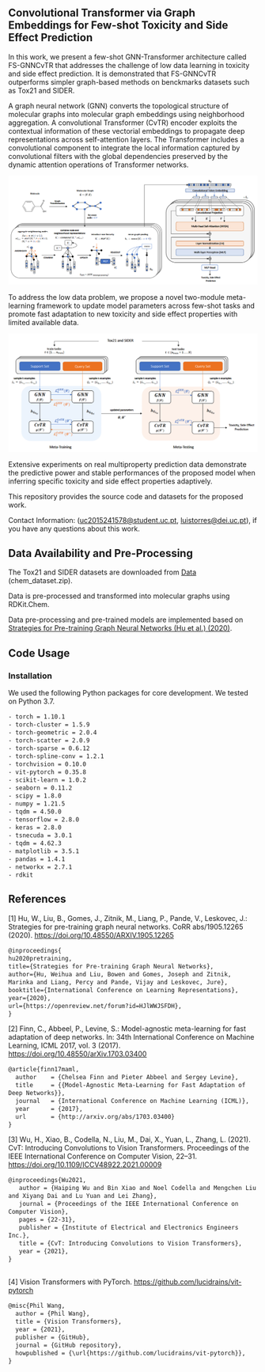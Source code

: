 ## Convolutional Transformer via Graph Embeddings for Few-shot Toxicity and Side Effect Prediction

In this work, we present a few-shot GNN-Transformer architecture called FS-GNNCvTR that addresses the challenge of low data learning in toxicity and side effect prediction.  It is demonstrated that FS-GNNCvTR outperforms simpler graph-based methods on benckmarks datasets such as Tox21 and SIDER.

A graph neural network (GNN) converts the topological structure of molecular graphs into molecular graph embeddings using neighborhood aggregation. A convolutional Transformer (CvTR) encoder exploits the contextual information of these vectorial embeddings to propagate deep representations across self-attention layers. The Transformer includes a convolutional component to integrate the local information captured by convolutional filters with the global dependencies preserved by the dynamic attention operations of Transformer networks.

![ScreenShot](FS-GNNCvTR/plots/FS-GNNCvTR.png?raw=true)

To address the low data problem, we propose a novel two-module meta-learning framework to update model parameters across few-shot tasks and promote fast adaptation to new toxicity and side effect properties with limited available data.

![ScreenShot](FS-GNNCvTR/plots/meta.png?raw=true)

Extensive experiments on real multiproperty prediction data demonstrate the predictive power and stable performances of the proposed model when inferring specific toxicity and side effect properties adaptively.

This repository provides the source code and datasets for the proposed work.

Contact Information: (uc2015241578@student.uc.pt, luistorres@dei.uc.pt), if you have any questions about this work.

## Data Availability and Pre-Processing

The Tox21 and SIDER datasets are downloaded from [Data](http://snap.stanford.edu/gnn-pretrain/data/) (chem_dataset.zip). 

Data is pre-processed and transformed into molecular graphs using RDKit.Chem. 

Data pre-processing and pre-trained models are implemented based on [Strategies for Pre-training Graph Neural Networks (Hu et al.) (2020)](https://arxiv.org/abs/1905.12265).

## Code Usage

### Installation
We used the following Python packages for core development. We tested on Python 3.7.

```
- torch = 1.10.1
- torch-cluster = 1.5.9
- torch-geometric = 2.0.4
- torch-scatter = 2.0.9
- torch-sparse = 0.6.12
- torch-spline-conv = 1.2.1
- torchvision = 0.10.0
- vit-pytorch = 0.35.8
- scikit-learn = 1.0.2
- seaborn = 0.11.2
- scipy = 1.8.0
- numpy = 1.21.5
- tqdm = 4.50.0
- tensorflow = 2.8.0
- keras = 2.8.0
- tsnecuda = 3.0.1
- tqdm = 4.62.3
- matplotlib = 3.5.1
- pandas = 1.4.1
- networkx = 2.7.1
- rdkit
```

## References

[1] Hu, W., Liu, B., Gomes, J., Zitnik, M., Liang, P., Pande, V., Leskovec, J.: Strategies for pre-training graph neural networks. CoRR abs/1905.12265 (2020). https://doi.org/10.48550/ARXIV.1905.12265

```
@inproceedings{
hu2020pretraining,
title={Strategies for Pre-training Graph Neural Networks},
author={Hu, Weihua and Liu, Bowen and Gomes, Joseph and Zitnik, Marinka and Liang, Percy and Pande, Vijay and Leskovec, Jure},
booktitle={International Conference on Learning Representations},
year={2020},
url={https://openreview.net/forum?id=HJlWWJSFDH},
}

```

[2] Finn, C., Abbeel, P., Levine, S.: Model-agnostic meta-learning for fast adaptation of deep networks. In: 34th International Conference on Machine Learning, ICML 2017, vol. 3 (2017). https://doi.org/10.48550/arXiv.1703.03400

```
@article{finn17maml,
  author    = {Chelsea Finn and Pieter Abbeel and Sergey Levine},
  title     = {{Model-Agnostic Meta-Learning for Fast Adaptation of Deep Networks}},
  journal   = {International Conference on Machine Learning (ICML)},
  year      = {2017},
  url       = {http://arxiv.org/abs/1703.03400}
}

```

[3] Wu, H., Xiao, B., Codella, N., Liu, M., Dai, X., Yuan, L., Zhang, L. (2021). CvT: Introducing Convolutions to Vision Transformers. Proceedings of the IEEE International Conference on Computer Vision, 22–31. https://doi.org/10.1109/ICCV48922.2021.00009

```
@inproceedings{Wu2021,
   author = {Haiping Wu and Bin Xiao and Noel Codella and Mengchen Liu and Xiyang Dai and Lu Yuan and Lei Zhang},
   journal = {Proceedings of the IEEE International Conference on Computer Vision},
   pages = {22-31},
   publisher = {Institute of Electrical and Electronics Engineers Inc.},
   title = {CvT: Introducing Convolutions to Vision Transformers},
   year = {2021},
}


```
[4] Vision Transformers with PyTorch. https://github.com/lucidrains/vit-pytorch

```
@misc{Phil Wang,
  author = {Phil Wang},
  title = {Vision Transformers},
  year = {2021},
  publisher = {GitHub},
  journal = {GitHub repository},
  howpublished = {\url{https://github.com/lucidrains/vit-pytorch}},
}

```



